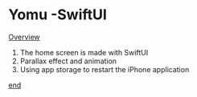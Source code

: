 #  Yomu -SwiftUI

[Overview](#overview)

1. The home screen is made with SwiftUI
2. Parallax effect and animation
3. Using app storage to restart the iPhone application

[end](#end)

